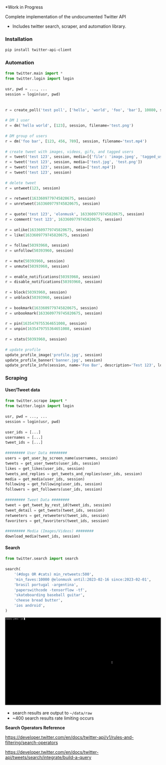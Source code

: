 *Work in Progress

Complete implementation of the undocumented Twitter API

- Includes twitter search, scraper, and automation library.


### Installation
```bash
pip install twitter-api-client
```

### Automation

```python
from twitter.main import *
from twitter.login import login

usr, pwd = ..., ...
session = login(usr, pwd)


r = create_poll('test poll', ['hello', 'world', 'foo', 'bar'], 10080, session)

# DM 1 user
r = dm('hello world', [123], session, filename='test.png')

# DM group of users
r = dm('foo bar', [123, 456, 789], session, filename='test.mp4')

# create tweet with images, videos, gifs, and tagged users
r = tweet('test 123', session, media=[{'file': 'image.jpeg', 'tagged_users': [123234345456], 'alt': 'some image'}])
r = tweet('test 123', session, media=['test.jpg', 'test.png'])
r = tweet('test 123', session, media=['test.mp4'])
r = tweet('test 123', session)

# delete tweet
r = untweet(123, session)

r = retweet(1633609779745820675, session)
r = unretweet(1633609779745820675, session)

r = quote('test 123', 'elonmusk', 1633609779745820675, session)
r = comment('test 123', 1633609779745820675, session)

r = unlike(1633609779745820675, session)
r = like(1633609779745820675, session)

r = follow(50393960, session)
r = unfollow(50393960, session)

r = mute(50393960, session)
r = unmute(50393960, session)

r = enable_notifications(50393960, session)
r = disable_notifications(50393960, session)

r = block(50393960, session)
r = unblock(50393960, session)

r = bookmark(1633609779745820675, session)
r = unbookmark(1633609779745820675, session)

r = pin(1635479755364651008, session)
r = unpin(1635479755364651008, session)

r = stats(50393960, session)

# update profile
update_profile_image('profile.jpg', session)
update_profile_banner('banner.jpg', session)
update_profile_info(session, name='Foo Bar', description='Test 123', location='Victoria, BC')


```

### Scraping
#### User/Tweet data

```python
from twitter.scrape import *
from twitter.login import login

usr, pwd = ..., ...
session = login(usr, pwd)

user_ids = [...]
usernames = [...]
tweet_ids = [...]

######### User Data ########
users = get_user_by_screen_name(usernames, session)
tweets = get_user_tweets(user_ids, session)
likes = get_likes(user_ids, session)
tweets_and_replies = get_tweets_and_replies(user_ids, session)
media = get_media(user_ids, session)
following = get_following(user_ids, session)
followers = get_followers(user_ids, session)

######### Tweet Data ########
tweet = get_tweet_by_rest_id(tweet_ids, session)
tweet_detail = get_tweets(tweet_ids, session)
retweeters = get_retweeters(tweet_ids, session)
favoriters = get_favoriters(tweet_ids, session)

######### Media (Images/Videos) ########
download_media(tweet_ids, session)
```

#### Search

```python   
from twitter.search import search

search(
    '(#dogs OR #cats) min_retweets:500',
    'min_faves:10000 @elonmusk until:2023-02-16 since:2023-02-01',
    'brasil portugal -argentina',
    'paperswithcode -tensorflow -tf',
    'skateboarding baseball guitar',
    'cheese bread butter',
    'ios android',
)
```
![](assets/example-search.gif)

- search results are output to `~/data/raw`
- ~400 search results rate limiting occurs

**Search Operators Reference**

https://developer.twitter.com/en/docs/twitter-api/v1/rules-and-filtering/search-operators

https://developer.twitter.com/en/docs/twitter-api/tweets/search/integrate/build-a-query
